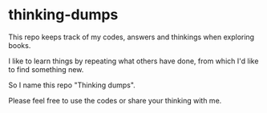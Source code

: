 thinking-dumps
==============

This repo keeps track of my codes, answers and thinkings when exploring books.

I like to learn things by repeating what others have done, from which I'd like to find something new.

So I name this repo "Thinking dumps".

Please feel free to use the codes or share your thinking with me.


